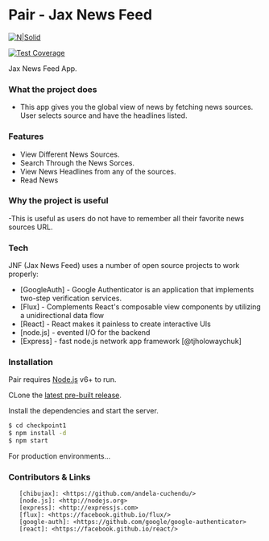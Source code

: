 # Pair - Jax News Feed

[![N|Solid](https://cdn.movemeback.com/companies/b61896af09dc4797._small.png?cbust=ChangeMeIfWantToResetImageCaching)](https://andela.com)


[![Test Coverage](https://codeclimate.com/github/andela-cuchendu/checkpoint1/badges/coverage.svg)](https://codeclimate.com/github/andela-cuchendu/checkpoint1/coverage)


Jax News Feed App.



### What the project does
  - This app gives you the global view of news by fetching news sources. User selects source and have the headlines listed.

### Features
  - View Different News Sources.
  - Search Through the News Sorces. 
  - View News Headlines from any of the sources.
  - Read News

### Why the project is useful
  -This is useful as users do not have to remember all their favorite news sources URL.

### Tech

JNF (Jax News Feed)  uses a number of open source projects to work properly:
* [GoogleAuth] - Google Authenticator is an application that implements two-step verification services.
* [Flux] - Complements React's composable view components by utilizing a unidirectional data flow
* [React] - React makes it painless to create interactive UIs
* [node.js] - evented I/O for the backend
* [Express] - fast node.js network app framework [@tjholowaychuk]

### Installation

Pair requires [Node.js](https://nodejs.org/) v6+ to run.

CLone the [latest pre-built release](https://github.com/joemccann/dillinger/releases).

Install the dependencies and start the server.

```sh
$ cd checkpoint1
$ npm install -d
$ npm start
```

For production environments...



### Contributors & Links
```
   [chibujax]: <https://github.com/andela-cuchendu/>
   [node.js]: <http://nodejs.org>
   [express]: <http://expressjs.com>
   [flux]: <https://facebook.github.io/flux/>
   [google-auth]: <https://github.com/google/google-authenticator>
   [react]: <https://facebook.github.io/react/>
```